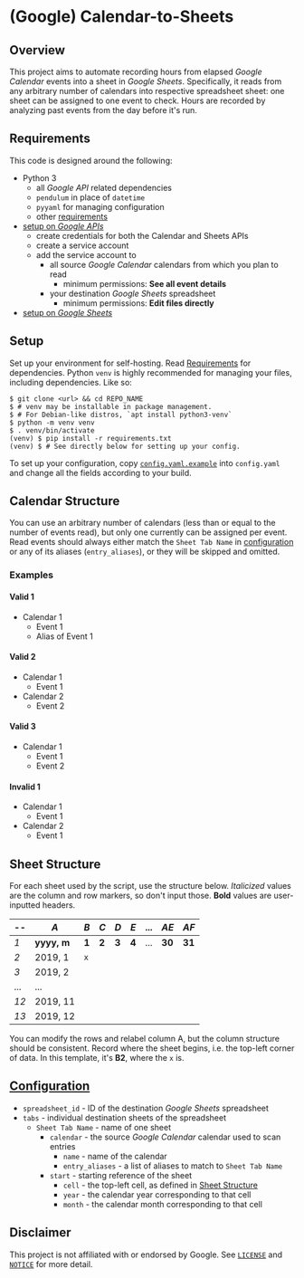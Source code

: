 # (Google) Calendar-to-Sheets

## Overview

This project aims to automate recording hours from elapsed *Google Calendar* events into a sheet in *Google Sheets*. Specifically, it reads from any arbitrary number of calendars into respective spreadsheet sheet: one sheet can be assigned to one event to check. Hours are recorded by analyzing past events from the day before it's run.

## Requirements

This code is designed around the following:

- Python 3
    - all *Google API* related dependencies
    - `pendulum` in place of `datetime`
    - `pyyaml` for managing configuration
    - other [requirements](requirements.txt)
- [setup on *Google APIs*](https://console.developers.google.com/)
    - create credentials for both the Calendar and Sheets APIs
    - create a service account
    - add the service account to
        - all source *Google Calendar* calendars from which you plan to read
            - minimum permissions: **See all event details**
        - your destination *Google Sheets* spreadsheet
            - minimum permissions: **Edit files directly**
- [setup on *Google Sheets*](#sheet-structure)

## Setup

Set up your environment for self-hosting. Read [Requirements](#Requirements) for dependencies.
Python `venv` is highly recommended for managing your files, including dependencies.
Like so:

```
$ git clone <url> && cd REPO_NAME
$ # venv may be installable in package management.
$ # For Debian-like distros, `apt install python3-venv`
$ python -m venv venv
$ . venv/bin/activate
(venv) $ pip install -r requirements.txt
(venv) $ # See directly below for setting up your config.
```

To set up your configuration, copy [`config.yaml.example`](config.yaml.example) into `config.yaml` and change all the fields according to your build.

## Calendar Structure

You can use an arbitrary number of calendars (less than or equal to the number of events read), but only one currently can be assigned per event. Read events should always either match the `Sheet Tab Name` in [configuration](#configuration) or any of its aliases (`entry_aliases`), or they will be skipped and omitted.

### Examples

#### Valid 1

- Calendar 1
    - Event 1
    - Alias of Event 1

#### Valid 2

- Calendar 1
    - Event 1
- Calendar 2
    - Event 2

#### Valid 3

- Calendar 1
    - Event 1
    - Event 2

#### Invalid 1

- Calendar 1
    - Event 1
- Calendar 2
    - Event 1

## Sheet Structure

For each sheet used by the script, use the structure below. *Italicized* values are the column and row markers, so don't input those. **Bold** values are user-inputted headers.

 -- | *A*         | *B*   | *C*   | *D*   | *E*   | ... | *AE*   | *AF*
----|-------------|-------|-------|-------|-------|-----|--------|--------
*1* | **yyyy, m** | **1** | **2** | **3** | **4** | ... | **30** | **31**
*2* | 2019, 1     |  `x`  |       |       |       |     |        |
*3* | 2019, 2     |       |       |       |       |     |        | 
... | ...         |       |       |       |       |     |        |
*12*| 2019, 11    |       |       |       |       |     |        |
*13*| 2019, 12    |       |       |       |       |     |        |

You can modify the rows and relabel column A, but the column structure should be consistent. Record where the sheet begins, i.e. the top-left corner of data. In this template, it's **B2**, where the `x` is.

## [Configuration](config.yaml.example)

- `spreadsheet_id` - ID of the destination *Google Sheets* spreadsheet
- `tabs` - individual destination sheets of the spreadsheet
    - `Sheet Tab Name` - name of one sheet
        - `calendar` - the source *Google Calendar* calendar used to scan entries
            - `name` - name of the calendar
            - `entry_aliases` - a list of aliases to match to `Sheet Tab Name`
        - `start` - starting reference of the sheet
            - `cell` - the top-left cell, as defined in [Sheet Structure](#sheet-structure)
            - `year` - the calendar year corresponding to that cell
            - `month` - the calendar month corresponding to that cell

## Disclaimer

This project is not affiliated with or endorsed by Google. See [`LICENSE`](LICENSE) and [`NOTICE`](NOTICE) for more detail.
